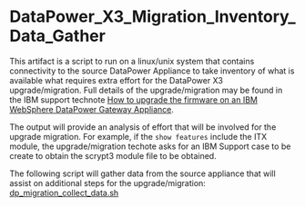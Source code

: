 # DataPower_X3_Migration_Inventory_Data_Gather

This artifact is a script to run on a linux/unix system that contains connectivity to the source DataPower Appliance to take inventory of what is available what requires extra effort for the DataPower X3 upgrade/migration.
Full details of the upgrade/migration may be found in the IBM support technote [How to upgrade the firmware on an IBM WebSphere DataPower Gateway Appliance](https://www.ibm.com/support/pages/knowledge-collection-how-upgrade-firmware-ibm-websphere-datapower-gateway-appliance).  

The output will provide an analysis of effort that will be involved for the upgrade migration.
For example, if the `show features` include the ITX module, the upgrade/migration techote asks for an IBM Support case to be create to obtain the scrypt3 module file to be obtained.  

The following script will gather data from the source appliance that will assist on additional steps for the upgrade/migration: [dp_migration_collect_data.sh](https://github.com/ibmArtifacts/DataPower_X3_Migration_Inventory_Data_Gather/blob/main/dp_migration_collect_data.sh)  


